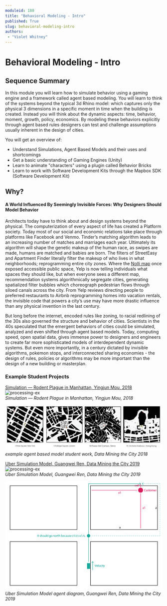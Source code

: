 ```yaml
---
moduleid: 180
title: "Behavioral Modeling - Intro"
published: True
slug: behavioral-modeling-intro
authors:
 - "Violet Whitney"
---
```



# Behavioral Modeling - Intro
## Sequence Summary
In this module you will learn how to simulate behavior using a gaming engine and a framework called agent based modeling.
You will learn to think of the systems beyond the typical 3d Rhino model: which captures only the physical 3 dimensions in a specific moment in time when the building is created. Instead you will think about the dynamic aspects: time, behavior, moment, growth, policy, economics. By modeling these behaviors explicitly through agent based rules designers can test and challenge assumptions usually inherent in the design of cities. 

You will get an overview of:
- Understand Simulations, Agent Based Models and their uses and shortcomings
- Get a basic understanding of Gaming Engines (Unity)
- Learn to animate "characters" using a plugin called Behavior Bricks
- Learn to work with Software Development Kits through the Mapbox SDK (Software Development Kit)

## Why?
#### A World Influenced By Seemingly Invisible Forces: Why Designers Should Model Behavior
Architects today have to think about and design systems beyond the physical.
The computerization of every aspect of life has created a Platform society. Today most of our social and economic relations take place through platforms like Facebook and Venmo. Tinder’s matching algorithm leads to an increasing number of matches and marriages each year. Ultimately its algorithm will shape the genetic makeup of the human race, as swipes are made, humans are matched and babies are born. The filters of StreetEasy and Apartment Finder literally filter the makeup of who lives in what neighborhoods; reprogramming entire city zones. Where the [Nolli map](https://en.wikipedia.org/wiki/Giambattista_Nolli) once exposed accessible public space, Yelp is now telling individuals what spaces they should like, but when everyone sees a different map, recommendation systems algorithmically segregate cities, generating spatialized filter bubbles which choreograph pedestrian flows through siloed canals across the city. From Yelp reviews directing people to preferred restaurants to Airbnb reprogramming homes into vacation rentals, the invisible code that powers a city’s use may have more drastic influence than any physical invention in the last century.  

But long before the internet, encoded rules like zoning, to racial redlining of the 30s also governed the structure and behavior of cities. Scientists in the 40s speculated that the emergent behaviors of cities could be simulated, analyzed and even shifted through agent based models. Today, computing speed, open spatial data, gives immense power to designers and engineers to create far more sophisticated models of interdependent dynamic systems. But even more importantly, in a century dictated by invisible algorithms, pokemon stops, and interconnected sharing economies - the design of rules, policies or algorithms may be more important than the design of a new building or masterplan. 

### Example Student Projects
[Simulation — Rodent Plague in Manhattan, Yingjun Mou, 2018](https://medium.com/data-mining-the-city/simulation-rodent-plague-in-manhattan-9153f98da034)   
![processing-ex](images/bmi-1.gif#img-full)   
*Simulation — Rodent Plague in Manhattan, Yingjun Mou, 2018* 

![processing-ex](images/bmi-7.jpeg#img-full)   
*example agent based model student work, Data Mining the City 2018*   

[Uber Simulation Model, Guangwei Ren, Data Mining the City 2019](https://medium.com/data-mining-the-city/uber-simulation-model-f3492aee7263)
![processing-ex](images/bmi-9.gif#img-full)   
*Uber Simulation Model, Guangwei Ren, Data Mining the City 2019*

![processing-ex](images/bmi-10.png#img-full)   
*Uber Simulation Model agent diagram, Guangwei Ren, Data Mining the City 2019*

